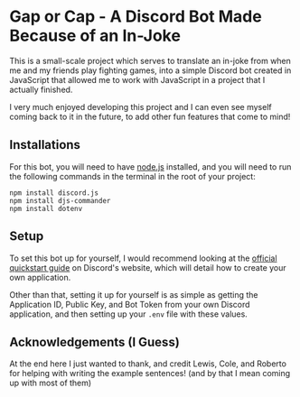 
# Gap or Cap - A Discord Bot Made Because of an In-Joke

This is a small-scale project which serves to translate an in-joke from when me and my friends play fighting games, into a simple Discord bot created in JavaScript that allowed me to work with JavaScript in a project that I actually finished.

I very much enjoyed developing this project and I can even see myself coming back to it in the future, to add other fun features that come to mind!


## Installations

For this bot, you will need to have [node.js](https://nodejs.org/en) installed, and you will need to run the following commands in the terminal in the root of your project:

```
npm install discord.js
npm install djs-commander
npm install dotenv 
```

## Setup

To set this bot up for yourself, I would recommend looking at the [official quickstart guide](https://discord.com/developers/docs/quick-start/getting-started) on Discord's website, which will detail how to create your own application.

Other than that, setting it up for yourself is as simple as getting the Application ID, Public Key, and Bot Token from your own Discord application, and then setting up your `.env` file with these values.

## Acknowledgements (I Guess)

At the end here I just wanted to thank, and credit Lewis, Cole, and Roberto for helping with writing the example sentences! (and by that I mean coming up with most of them)